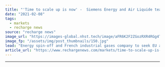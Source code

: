 ```yaml
---
title: "'Time to scale up is now' -  Siemens Energy and Air Liquide team up for industrial-scale green hydrogen production"
date: "2021-02-08"
tags: 
  - markets
  - recharge news
source: "recharge news"
image_url: "https://images-global.nhst.tech/image/aFR6K2F2ZGozRXR4RGg4TnMxc2RsdFJELy9wZU1HQWcxNXBhck9KYUpEcz0=/nhst/binary/86994296ca23f4c78a8ccaab9420f689"
image_fp: "/assets/img/post_thumbnails/150.jpg"
lead: "Energy spin-off and French industrial gases company to seek EU and French-German government funding for large projects"
article_url: "https://www.rechargenews.com/markets/time-to-scale-up-is-now-siemens-energy-and-air-liquide-team-up-for-industrial-scale-green-hydrogen-production/2-1-959006"
---
```


---
